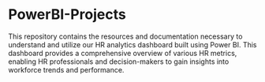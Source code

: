 # PowerBI-Projects

 This repository contains the resources and documentation necessary to understand and utilize our HR analytics dashboard built using Power BI. This dashboard provides a comprehensive overview of various HR metrics, enabling HR professionals and decision-makers to gain insights into workforce trends and performance.
